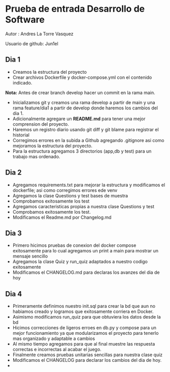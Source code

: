# Prueba de entrada Desarrollo de Software
Autor : Andres La Torre Vasquez

Usuario de github: Jun1el

## Dia 1 
- Creamos la estructura del proyecto
- Crear archivos Dockerfile y docker-compose.yml con el contenido indicado.

**Nota:** Antes de crear branch develop hacer un commit en la rama main. 
- Inicializamos git y creamos una rama develop a partir de main y una rama feature/dia1 a partir de develop donde haremos los cambios del dia 1.
- Adicionalmente agregare un **README.md** para tener una mejor comprension del proyecto.
- Haremos un registro diario usando git diff y git blame para registrar el historial 
- Corregimos errores en la subida a Github agregando .gitignore asi como mejoramos la estructura del proyecto.
- Para la estructura agregamos 3 directorios (app,db y test) para un trabajo mas ordenado.

## Dia 2 

- Agregamos requirements.txt para mejorar la estructura y modificamos el dockerfile; asi como corregimos errores ede venv
- Agregamos la clase Questions y test bases de muestra 
- Comprobamos exitosamente los test 
- Agregamos caracteristicas propias a nuestra clase Questions y test 
- Comprobamos exitosamente los test.
- Modificamos el Readme.md por Changelog.md

## Dia 3

- Primero hicimos pruebas de conexion del docker compose exitosamente para lo cual agregamos un print a main para mostrar un mensaje sencillo
- Agregamos la clase Quiz y run_quiz adaptados a nuestro codigo exitosamente 
- Modificamos el CHANGELOG.md para declaras los avanzes del dia de hoy 

## Dia 4
- Primeramente definimos nuestro init.sql para crear la bd que aun no habiamos creado y logramos que exitosamente corriera en Docker.
- Asimismo modificamos run_quiz para que obtuviera los datos desde la bd 
- Hicimos correcciones de ligeros erroes en db.py y compose para un mejor funcionamiento ya que modularizamos el proyecto para tenerlo mas organizado y adaptable a cambios 
- Al mismo tiempo agregamos para que al final muestre las respuesta correctas e incorrectas al acabar el juego.
- Finalmente creamos pruebas unitarias sencillas para nuestra clase quiz 
- Modificamos el CHANGELOG para declarar los cambios del dia de hoy.
- 

